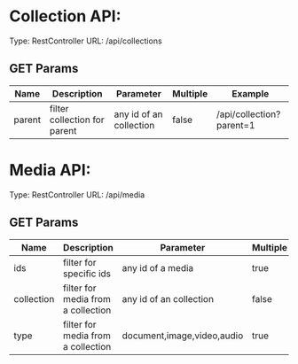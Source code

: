 Collection API:
===============

Type: RestController
URL: /api/collections

## GET Params
|Name|Description|Parameter|Multiple|Example|
|---|---|---|---|---|
|parent|filter collection for parent|any id of an collection|false|/api/collection?parent=1|



Media API:
===========

Type: RestController
URL: /api/media

## GET Params
|Name|Description|Parameter|Multiple|Example|
|---|---|---|---|---|
|ids|filter for specific ids|any id of a media|true|/api/media?ids?1,3,4|
|collection|filter for media from a collection|any id of an collection|false|/api/media?collection=1|
|type|filter for media from a collection|document,image,video,audio|true|/api/media?types=image,video|
